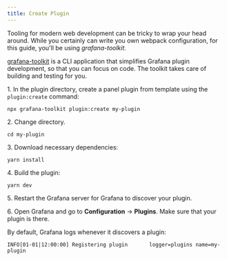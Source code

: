```yaml
---
title: Create Plugin
---
```


Tooling for modern web development can be tricky to wrap your head around. While you certainly can write you own webpack configuration, for this guide, you'll be using _grafana-toolkit_.

[grafana-toolkit](https://github.com/grafana/grafana/tree/master/packages/grafana-toolkit) is a CLI application that simplifies Grafana plugin development, so that you can focus on code. The toolkit takes care of building and testing for you.

1\. In the plugin directory, create a panel plugin from template using the `plugin:create` command:

```
npx grafana-toolkit plugin:create my-plugin
```

2\. Change directory.

```
cd my-plugin
```

3\. Download necessary dependencies:

```
yarn install
```

4\. Build the plugin:

```
yarn dev
```

5\. Restart the Grafana server for Grafana to discover your plugin.

6\. Open Grafana and go to **Configuration** -> **Plugins**. Make sure that your plugin is there.

By default, Grafana logs whenever it discovers a plugin:

```
INFO[01-01|12:00:00] Registering plugin       logger=plugins name=my-plugin
```